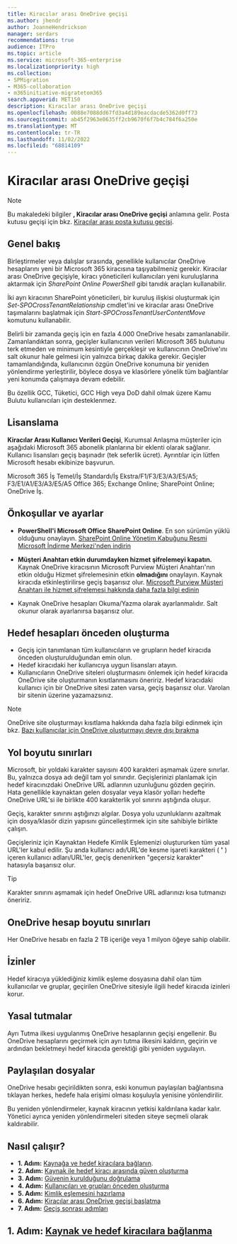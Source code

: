 ```yaml
---
title: Kiracılar arası OneDrive geçişi
ms.author: jhendr
author: JoanneHendrickson
manager: serdars
recommendations: true
audience: ITPro
ms.topic: article
ms.service: microsoft-365-enterprise
ms.localizationpriority: high
ms.collection:
- SPMigration
- M365-collaboration
- m365initiative-migratetom365
search.appverid: MET150
description: Kiracılar arası OneDrive geçişi
ms.openlocfilehash: 0088e7088dd67fd3a4d189eacdacde5362d0ff73
ms.sourcegitcommit: ab45f2963e0635ff2cb9670f6f7b4c784f6a250e
ms.translationtype: MT
ms.contentlocale: tr-TR
ms.lasthandoff: 11/02/2022
ms.locfileid: "68814109"
---
```

# <a name="cross-tenant-onedrive-migration"></a>Kiracılar arası OneDrive geçişi

>[!Note]
> Bu makaledeki bilgiler **, Kiracılar arası OneDrive geçişi** anlamına gelir. Posta kutusu geçişi için bkz. [Kiracılar arası posta kutusu geçişi](/microsoft-365/enterprise/cross-tenant-mailbox-migration).

## <a name="overview"></a>Genel bakış

Birleştirmeler veya dalışlar sırasında, genellikle kullanıcılar OneDrive hesaplarını yeni bir Microsoft 365 kiracısına taşıyabilmeniz gerekir. Kiracılar arası OneDrive geçişiyle, kiracı yöneticileri kullanıcıları yeni kuruluşlarına aktarmak için *SharePoint Online PowerShell* gibi tanıdık araçları kullanabilir.

İki ayrı kiracının SharePoint yöneticileri, bir kuruluş ilişkisi oluşturmak için *Set-SPOCrossTenantRelationship* cmdlet'ini ve kiracılar arası OneDrive taşımalarını başlatmak için *Start-SPOCrossTenantUserContentMove* komutunu kullanabilir.

Belirli bir zamanda geçiş için en fazla 4.000 OneDrive hesabı zamanlanabilir. Zamanlandıktan sonra, geçişler kullanıcının verileri Microsoft 365 bulutunu terk etmeden ve minimum kesintiyle gerçekleşir ve kullanıcının OneDrive'ını salt okunur hale gelmesi için yalnızca birkaç dakika gerekir. Geçişler tamamlandığında, kullanıcının özgün OneDrive konumuna bir yeniden yönlendirme yerleştirilir, böylece dosya ve klasörlere yönelik tüm bağlantılar yeni konumda çalışmaya devam edebilir. 

Bu özellik GCC, Tüketici, GCC High veya DoD dahil olmak üzere Kamu Bulutu kullanıcıları için desteklenmez.

## <a name="licensing"></a>Lisanslama

**Kiracılar Arası Kullanıcı Verileri Geçişi**, Kurumsal Anlaşma müşteriler için aşağıdaki Microsoft 365 abonelik planlarına bir eklenti olarak sağlanır. Kullanıcı lisansları geçiş başınadır (tek seferlik ücret). Ayrıntılar için lütfen Microsoft hesabı ekibinize başvurun.
 
Microsoft 365 İş Temel/İş Standardı/İş Ekstra/F1/F3/E3/A3/E5/A5; F3/E1/A1/E3/A3/E5/A5 Office 365; Exchange Online; SharePoint Online; OneDrive İş.


## <a name="prerequisites-and-settings"></a>Önkoşullar ve ayarlar

- **PowerShell'i Microsoft Office SharePoint Online**. En son sürümün yüklü olduğunu onaylayın. [SharePoint Online Yönetim Kabuğunu Resmi Microsoft İndirme Merkezi'nden indirin](/download/details.aspx?id=35588)

- **Müşteri Anahtarı etkin durumdayken hizmet şifrelemeyi kapatın.** Kaynak OneDrive kiracısının Microsoft Purview Müşteri Anahtarı'nın etkin olduğu Hizmet şifrelemesinin etkin **olmadığını** onaylayın. Kaynak kiracıda etkinleştirilirse geçiş başarısız olur. [Microsoft Purview Müşteri Anahtarı ile hizmet şifrelemesi hakkında daha fazla bilgi edinin](/microsoft-365/compliance/customer-key-overview)

- Kaynak OneDrive hesapları Okuma/Yazma olarak ayarlanmalıdır. Salt okunur olarak ayarlanırsa başarısız olur.

## <a name="pre-create-target-accounts"></a>Hedef hesapları önceden oluşturma

- Geçiş için tanımlanan tüm kullanıcıların ve grupların hedef kiracıda önceden oluşturulduğundan emin olun.
- Hedef kiracıdaki her kullanıcıya uygun lisansları atayın.
- Kullanıcıların OneDrive siteleri oluşturmasını önlemek için hedef kiracıda OneDrive site oluşturmanın kısıtlanmasını öneririz. Hedef kiracıdaki kullanıcı için bir OneDrive sitesi zaten varsa, geçiş başarısız olur.  Varolan bir sitenin üzerine yazamazsınız.

>[!Note]
>OneDrive site oluşturmayı kısıtlama hakkında daha fazla bilgi edinmek için bkz. [Bazı kullanıcılar için OneDrive oluşturmayı devre dışı bırakma](/sharepoint/manage-user-profiles#disable-onedrive-creation-for-some-users)


## <a name="path-size-limits"></a>Yol boyutu sınırları

Microsoft, bir yoldaki karakter sayısını 400 karakteri aşmamak üzere sınırlar. Bu, yalnızca dosya adı değil tam yol sınırıdır. Geçişlerinizi planlamak için hedef kiracınızdaki OneDrive URL adlarının uzunluğunu gözden geçirin. Hata genellikle kaynaktan gelen dosyalar veya klasör yolları hedefte OneDrive URL'si ile birlikte 400 karakterlik yol sınırını aştığında oluşur. 

Geçiş, karakter sınırını aştığınızı algılar. Dosya yolu uzunluklarını azaltmak için dosya/klasör dizin yapısını güncelleştirmek için site sahibiyle birlikte çalışın.

Geçişleriniz için Kaynaktan Hedefe Kimlik Eşlemenizi oluştururken tüm yasal URL'ler kabul edilir. Şu anda kullanıcı adı/URL'de kesme işareti karakteri ( **'** ) içeren kullanıcı adları/URL'ler, geçiş denenirken "geçersiz karakter" hatasıyla başarısız olur.

>[!Tip]
>Karakter sınırını aşmamak için hedef OneDrive URL adlarınızı kısa tutmanızı öneririz.

## <a name="onedrive-account-size-limits"></a>OneDrive hesap boyutu sınırları
Her OneDrive hesabı en fazla 2 TB içeriğe veya 1 milyon öğeye sahip olabilir.


## <a name="permissions"></a>İzinler

Hedef kiracıya yüklediğiniz kimlik eşleme dosyasına dahil olan tüm kullanıcılar ve gruplar, geçirilen OneDrive sitesiyle ilgili hedef kiracıda izinleri korur.

## <a name="legal-holds"></a>Yasal tutmalar
Ayrı Tutma ilkesi uygulanmış OneDrive hesaplarının geçişi engellenir.
Bu OneDrive hesaplarını geçirmek için ayrı tutma ilkesini kaldırın, geçirin ve ardından bekletmeyi hedef kiracıda gerektiği gibi yeniden uygulayın.

## <a name="shared-files"></a>Paylaşılan dosyalar

OneDrive hesabı geçirildikten sonra, eski konumun paylaşılan bağlantısına tıklayan herkes, hedefe hala erişimi olması koşuluyla yenisine yönlendirilir. 

Bu yeniden yönlendirmeler, kaynak kiracının yetkisi kaldırılana kadar kalır. Yönetici ayrıca yeniden yönlendirmeleri siteden siteye seçmeli olarak kaldırabilir.

## <a name="how-does-it-work"></a>Nasıl çalışır?

- **1. Adım:** [Kaynağa ve hedef kiracılara bağlanın](cross-tenant-onedrive-migration-step1.md).  
- **2. Adım:** [Kaynak ile hedef kiracı arasında güven oluşturma](cross-tenant-onedrive-migration-step2.md) 
- **3. Adım:** [Güvenin kurulduğunu doğrulama](cross-tenant-onedrive-migration-step3.md) 
- **4. Adım:** [Kullanıcıları ve grupları önceden oluşturma](cross-tenant-onedrive-migration-step4.md)  
- **5. Adım:** [Kimlik eşlemesini hazırlama](cross-tenant-onedrive-migration-step5.md)
- **6. Adım:** [Kiracılar arası OneDrive geçişi başlatma](cross-tenant-onedrive-migration-step6.md)
- **7. Adım:** [Geçiş sonrası adımları](cross-tenant-onedrive-migration-step7.md)

## <a name="step-1-connect-to-source-and-target-tenants"></a>1. Adım: [Kaynak ve hedef kiracılara bağlanma](cross-tenant-onedrive-migration-step1.md)